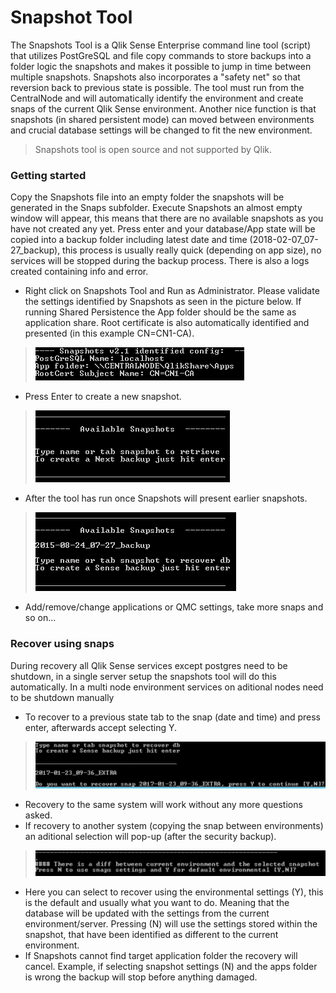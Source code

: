 # Snapshot Tool
The Snapshots Tool is a Qlik Sense Enterprise command line tool (script) that utilizes PostGreSQL and file copy commands to store backups into a folder logic the snapshots and makes it possible to jump in time between multiple snapshots. Snapshots also incorporates a "safety net" so that reversion back to previous state is possible. The tool must run from the CentralNode and will automatically identify the environment and create snaps of the current Qlik Sense environment. Another nice function is that snapshots (in shared persistent mode) can moved between environments and crucial database settings will be changed to fit the new environment.

> Snapshots tool is open source and not supported by Qlik.

### Getting started
Copy the Snapshots file into an empty folder the snapshots will be generated in the Snaps subfolder. Execute Snapshots an almost empty window will appear, this means that there are no available snapshots as you have not created any yet. Press enter and your database/App state will be copied into a backup folder including latest date and time (2018-02-07_07-27_backup), this process is usually really quick (depending on app size), no services will be stopped during the backup process. There is also a logs created containing info and error.

  - Right click on Snapshots Tool and Run as Administrator. Please validate the settings identified by Snapshots as seen in the picture below. If running Shared Persistence the App folder should be the same as application share. Root certificate is also automatically identified and presented (in this example CN=CN1-CA).
> ![N|Solid](https://raw.githubusercontent.com/QlikDeploymentFramework/Snapshots/master/Images/1.png)
- Press Enter to create a new snapshot.
> ![N|Solid](https://raw.githubusercontent.com/QlikDeploymentFramework/Snapshots/master/Images/2.png)
- After the tool has run once Snapshots will present earlier snapshots.
> ![N|Solid](https://raw.githubusercontent.com/QlikDeploymentFramework/Snapshots/master/Images/3.png)
- Add/remove/change applications or QMC settings, take more snaps and so on... 
### Recover using snaps
During recovery all Qlik Sense services except postgres need to be shutdown, in a single server setup the snapshots tool will do this automatically. In a multi node environment services on aditional nodes need to be shutdown manually
- To recover to a previous state tab to the snap (date and time) and press enter, afterwards accept selecting Y.
> ![N|Solid](https://raw.githubusercontent.com/QlikDeploymentFramework/Snapshots/master/Images/4.png)
- Recovery to the same system will work without any more questions asked.
- If recovery to another system (copying the snap between environments) an aditional selection will pop-up (after the security backup). 
> ![N|Solid](https://raw.githubusercontent.com/QlikDeploymentFramework/Snapshots/master/Images/5.png)
- Here you can select to recover using the environmental settings (Y), this is the default and usually what you want to do. Meaning that the database will be updated with the settings from the current environment/server. Pressing (N) will use the settings stored within the snapshot, that have been identified as different to the current environment.
- If Snapshots cannot find target application folder the recovery will cancel. Example, if selecting snapshot settings (N) and the apps folder is wrong the backup will stop before anything damaged.
